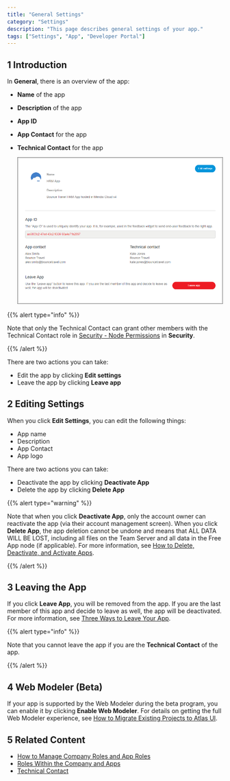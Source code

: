 ```yaml
---
title: "General Settings"
category: "Settings"
description: "This page describes general settings of your app."
tags: ["Settings", "App", "Developer Portal"]
---
```


## 1 Introduction

In **General**, there is an overview of the app:

* **Name** of the app
* **Description** of the app
* **App ID**
* **App Contact** for the app
* **Technical Contact** for the app

    ![](attachments/general.png)

{{% alert type="info" %}}

Note that only the Technical Contact can grant other members with the Technical Contact role in [Security - Node Permissions](/developerportal/settings/node-permissions) in **Security**.

{{% /alert %}}

There are two actions you can take:

* Edit the app by clicking **Edit settings**
* Leave the app by clicking **Leave app**

## 2 Editing Settings

When you click **Edit Settings**, you can edit the following things:

* App name
* Description
* App Contact
* App logo

There are two actions you can take:

* Deactivate the app by clicking **Deactivate App**
* Delete the app by clicking **Delete App**

{{% alert type="warning" %}}

Note that when you click **Deactivate App**, only the account owner can reactivate the app (via their account management screen). When you click **Delete App**, the app deletion cannot be undone and means that ALL DATA WILL BE LOST, including all files on the Team Server and all data in the Free App node (if applicable). For more information, see [How to Delete, Deactivate, and Activate Apps](/developerportal/howto/delete-apps).

{{% /alert %}}

## 3 Leaving the App

If you click **Leave App**, you will be removed from the app. If you are the last member of this app and decide to leave as well, the app will be deactivated. For more information, see [Three Ways to Leave Your App](/developerportal/general/leave-app).

{{% alert type="info" %}}

Note that you cannot leave the app if you are the **Technical Contact** of the app.

{{% /alert %}}

## 4 Web Modeler (Beta)

If your app is supported by the Web Modeler during the beta program, you can enable it by clicking **Enable Web Modeler**. For details on getting the full Web Modeler experience, see [How to Migrate Existing Projects to Atlas UI](/atlasui/migrate-existing-projects-to-atlasui).

## 5 Related Content

* [How to Manage Company Roles and App Roles](/developerportal/howto/change-roles)
* [Roles Within the Company and Apps](/developerportal/general/roles)
* [Technical Contact](/developerportal/general/technical-contact)

